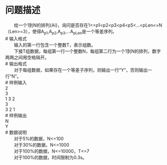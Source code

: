 <div id="pcont1" style="margin-top:20px; display:block;">

# 问题描述

<div class="pdcont">　　给一个1到N的排列{Ai}，询问是否存在1&lt;=p1&lt;p2&lt;p3&lt;p4&lt;p5&lt;…&lt;pLen&lt;=N（Len&gt;=3），使得A<sub>p1</sub>,A<sub>p2</sub>,A<sub>p3</sub>,…A<sub>pLen</sub>是一个等差序列。</div>
# 输入格式

<div class="pdcont">　　输入的第一行包含一个整数T，表示组数。<br/>
　　下接T组数据，每组第一行一个整数N，每组第二行为一个1到N的排列，数字两两之间用空格隔开。</div>
# 输出格式

<div class="pdcont">　　对于每组数据，如果存在一个等差子序列，则输出一行“Y”，否则输出一行“N”。</div>
# 样例输入

<div class="pddata">2<br/>
3<br/>
1 3 2<br/>
3<br/>
3 2 1</div>
# 样例输出

<div class="pddata">N<br/>
Y</div>
# 数据说明

<div class="pdcont">　　对于5%的数据，N&lt;=100<br/>
　　对于30%的数据，N&lt;=1000<br/>
　　对于100%的数据，N&lt;=10000，T&lt;=7<br/>
　　对于100%的数据，时间限制为0.3s。</div>

</div>